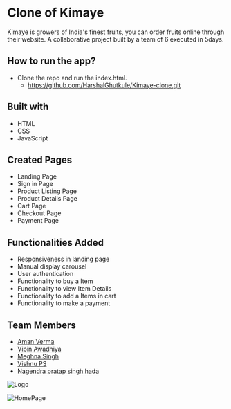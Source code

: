 # Clone of Kimaye

Kimaye is growers of India's finest fruits, you can order fruits online through their website.
A collaborative project built by a team of 6 executed in 5days.

## How to run the app?
- Clone the repo and run the index.html.
    - https://github.com/HarshalGhutkule/Kimaye-clone.git
## Built with
- HTML
- CSS
- JavaScript
## Created Pages

- Landing Page
- Sign in Page
- Product Listing Page
- Product Details Page
- Cart Page
- Checkout Page
- Payment Page
## Functionalities Added

- Responsiveness in landing page
- Manual display carousel
- User authentication
- Functionality to buy a Item
- Functionality to view Item Details
- Functionality to add a Items in cart
- Functionality to make a payment

## Team Members
- [Aman Verma](https://github.com/aman1517)
- [Vipin Awadhiya](https://github.com/Vipin115)
- [Meghna Singh](https://github.com/Meghna9027)
- [Vishnu PS](https://github.com/VishnuPScodes)
- [Nagendra pratap singh hada](https://github.com/Firef1ghter)


![Logo](https://cdn.shopify.com/s/files/1/0449/5225/6667/files/website-logo_400x.png?v=1596288204)


![HomePage](https://user-images.githubusercontent.com/95927895/146681135-68d65fb9-91e4-4897-ad41-db6af7e17945.png)



